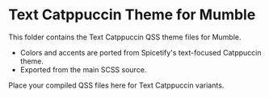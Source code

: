 # Text Catppuccin Theme for Mumble

This folder contains the Text Catppuccin QSS theme files for Mumble.

- Colors and accents are ported from Spicetify's text-focused Catppuccin theme.
- Exported from the main SCSS source.

Place your compiled QSS files here for Text Catppuccin variants.